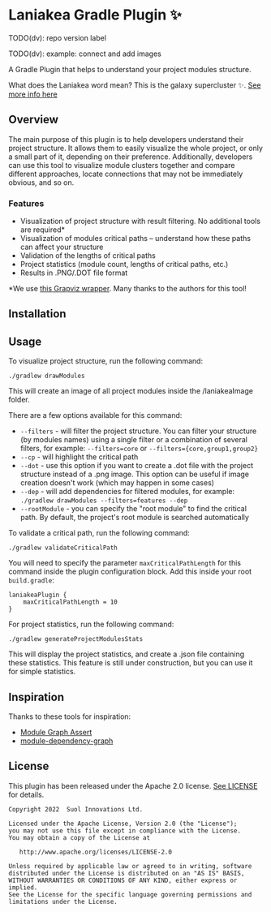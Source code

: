 # Laniakea Gradle Plugin ✨

TODO(dv): repo version label

TODO(dv): example: connect and add images

A Gradle Plugin that helps to understand your project modules structure.

What does the Laniakea word mean? This is the galaxy supercluster ✨. [See more info here](https://en.wikipedia.org/wiki/Laniakea_Supercluster)

## Overview

The main purpose of this plugin is to help developers understand their project structure. It allows them to easily visualize the whole project, or only a small part of it, depending on their preference. Additionally, developers can use this tool to visualize module clusters together and compare different approaches, locate connections that may not be immediately obvious, and so on.

### Features

- Visualization of project structure with result filtering. No additional tools are required*
- Visualization of modules critical paths – understand how these paths can affect your structure
- Validation of the lengths of critical paths
- Project statistics (module count, lengths of critical paths, etc.)
- Results in .PNG/.DOT file format

*We use [this Grapviz wrapper](https://github.com/nidi3/graphviz-java). Many thanks to the authors for this tool!

## Installation

## Usage

To visualize project structure, run the following command:

```
./gradlew drawModules
```
This will create an image of all project modules inside the /laniakeaImage folder.

There are a few options available for this command:
- `--filters` - will filter the project structure. You can filter your structure (by modules names) using a single filter or a combination of several filters, for example: `--filters=core` or `--filters={core,group1,group2}`
- `--cp` - will highlight the critical path
- `--dot` - use this option if you want to create a .dot file with the project structure instead of a .png image. This option can be useful if image creation doesn't work (which may happen in some cases)
- `--dep` - will add dependencies for filtered modules, for example: `./gradlew drawModules --filters=features --dep`
- `--rootModule` - you can specify the "root module" to find the critical path. By default, the project's root module is searched automatically

To validate a critical path, run the following command:

```
./gradlew validateCriticalPath
```

You will need to specify the parameter `maxCriticalPathLength` for this command inside the plugin configuration block. 
Add this inside your root `build.gradle`:
```
laniakeaPlugin {    
    maxCriticalPathLength = 10
}
```

For project statistics, run the following command:
```
./gradlew generateProjectModulesStats
```

This will display the project statistics, and create a .json file containing these statistics. This feature is still under construction, but you can use it for simple statistics.

## Inspiration

Thanks to these tools for inspiration:

- [Module Graph Assert](https://github.com/jraska/modules-graph-assert)
- [module-dependency-graph](https://github.com/savvasdalkitsis/module-dependency-graph)

## License

This plugin has been released under the Apache 2.0 license. [See LICENSE](https://github.com/inDriver/laniakea-gradle-plugin/blob/main/LICENSE) for details.

    Copyright 2022  Suol Innovations Ltd.

    Licensed under the Apache License, Version 2.0 (the "License");
    you may not use this file except in compliance with the License.
    You may obtain a copy of the License at

       http://www.apache.org/licenses/LICENSE-2.0

    Unless required by applicable law or agreed to in writing, software
    distributed under the License is distributed on an "AS IS" BASIS,
    WITHOUT WARRANTIES OR CONDITIONS OF ANY KIND, either express or implied.
    See the License for the specific language governing permissions and
    limitations under the License.
